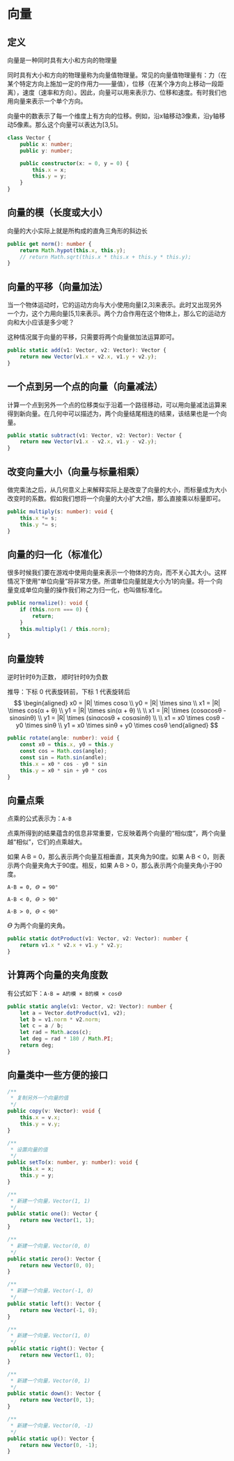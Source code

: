 # 向量

## 定义

向量是一种同时具有大小和方向的物理量

同时具有大小和方向的物理量称为向量值物理量。常见的向量值物理量有：力（在某个特定方向上施加一定的作用力——量值），位移（在某个净方向上移动一段距离），速度（速率和方向）。因此，向量可以用来表示力、位移和速度。有时我们也用向量来表示一个单个方向。

向量中的数表示了每一个维度上有方向的位移。例如，沿x轴移动3像素，沿y轴移动5像素。那么这个向量可以表达为[3,5]。

```typescript
class Vector {
    public x: number;
    public y: number;

    public constructor(x: = 0, y = 0) {
        this.x = x;
        this.y = y;
    }
}
```

## 向量的模（长度或大小）

向量的大小实际上就是所构成的直角三角形的斜边长

```typescript
public get norm(): number {
    return Math.hypot(this.x, this.y);
	// return Math.sqrt(this.x * this.x + this.y * this.y);
}
```

## 向量的平移（向量加法）

当一个物体运动时，它的运动方向与大小使用向量[2,3]来表示。此时又出现另外一个力，这个力用向量[5,1]来表示。两个力合作用在这个物体上，那么它的运动方向和大小应该是多少呢？

这种情况属于向量的平移，只需要将两个向量做加法运算即可。

```typescript
public static add(v1: Vector, v2: Vector): Vector {
	return new Vector(v1.x + v2.x, v1.y + v2.y);
}
```

## 一个点到另一个点的向量（向量减法）

计算一个点到另外一个点的位移类似于沿着一个路径移动，可以用向量减法运算来得到新向量。在几何中可以描述为，两个向量结尾相连的结果，该结果也是一个向量。

```typescript
public static subtract(v1: Vector, v2: Vector): Vector {
	return new Vector(v1.x - v2.x, v1.y - v2.y);
}
```

## 改变向量大小（向量与标量相乘）

做完乘法之后，从几何意义上来解释实际上是改变了向量的大小，而标量成为大小改变时的系数。假如我们想将一个向量的大小扩大2倍，那么直接乘以标量即可。

```typescript
public multiply(s: number): void {
	this.x *= s;
	this.y *= s;
}
```

## 向量的归一化（标准化）

很多时候我们要在游戏中使用向量来表示一个物体的方向，而不关心其大小。这样情况下使用“单位向量”将非常方便。所谓单位向量就是大小为1的向量。将一个向量变成单位向量的操作我们称之为归一化，也叫做标准化。

```typescript
public normalize(): void {
	if (this.norm === 0) {
		return;
	}
	this.multiply(1 / this.norm);
}
```

## 向量旋转

逆时针时θ为正数， 顺时针时θ为负数

推导：下标 0 代表旋转前，下标 1 代表旋转后
$$
\begin{aligned}
x0 = |R| \times cosα \\
y0 = |R| \times sinα \\
x1 = |R| \times cos(α + θ) \\
y1 = |R| \times sin(α + θ) \\
\\
x1 = |R| \times (cosαcosθ - sinαsinθ) \\
y1 = |R| \times (sinαcosθ + cosαsinθ) \\
\\
x1 = x0 \times cosθ - y0 \times sinθ \\
y1 = x0 \times sinθ + y0 \times cosθ
\end{aligned}
$$

```typescript
public rotate(angle: number): void {
    const x0 = this.x, y0 = this.y
    const cos = Math.cos(angle);
    const sin = Math.sin(andle);
	this.x = x0 * cos - y0 * sin
	this.y = x0 * sin + y0 * cos
}
```

## 向量点乘

点乘的公式表示为：`A·B`

点乘所得到的结果蕴含的信息非常重要，它反映着两个向量的“相似度”，两个向量越“相似”，它们的点乘越大。

如果 A·B = 0，那么表示两个向量互相垂直，其夹角为90度。如果 A·B < 0，则表示两个向量夹角大于90度。相反，如果 A·B > 0，那么表示两个向量夹角小于90度。

`A·B = 0, 𝛳 = 90°`

`A·B < 0, 𝛳 > 90°`

`A·B > 0, 𝛳 < 90°`

𝛳 为两个向量的夹角。

```typescript
public static dotProduct(v1: Vector, v2: Vector): number {
	return v1.x * v2.x + v1.y * v2.y;
}
```

## 计算两个向量的夹角度数

有公式如下：`A·B = A的模 × B的模 × cos𝛳`

```typescript
public static angle(v1: Vector, v2: Vector): number {
	let a = Vector.dotProduct(v1, v2);
	let b = v1.norm * v2.norm;
	let c = a / b;
	let rad = Math.acos(c);
	let deg = rad * 180 / Math.PI;
	return deg;
}
```

## 向量类中一些方便的接口

```typescript
/**
 * 复制另外一个向量的值
 */
public copy(v: Vector): void {
    this.x = v.x;
    this.y = v.y;
}

/**
 * 设置向量的值
 */
public setTo(x: number, y: number): void {
    this.x = x;
    this.y = y;
}

/**
 * 新建一个向量，Vector(1, 1)
 */
public static one(): Vector {
    return new Vector(1, 1);
}

/**
 * 新建一个向量，Vector(0, 0)
 */
public static zero(): Vector {
    return new Vector(0, 0);
}

/**
 * 新建一个向量，Vector(-1, 0)
 */
public static left(): Vector {
    return new Vector(-1, 0);
}

/**
 * 新建一个向量，Vector(1, 0)
 */
public static right(): Vector {
    return new Vector(1, 0);
}

/**
 * 新建一个向量，Vector(0, 1)
 */
public static down(): Vector {
    return new Vector(0, 1);
}

/**
 * 新建一个向量，Vector(0, -1)
 */
public static up(): Vector {
    return new Vector(0, -1);
}
```

